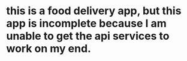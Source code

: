 # this is a food delivery app, but this app is incomplete because I am unable to get the api services to work on my end.
